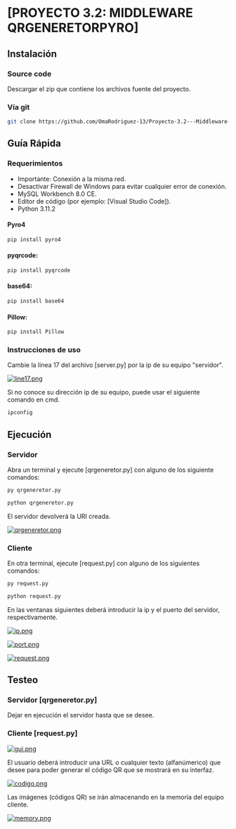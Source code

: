 # [PROYECTO 3.2: MIDDLEWARE QRGENERETORPYRO]
 
## Instalación

### Source code

Descargar el zip que contiene los archivos fuente del proyecto.

### Vía git 

```bash
git clone https://github.com/OmaRodriguez-13/Proyecto-3.2---Middleware---qrgeneretorpyro
```

## Guía Rápida

### Requerimientos

- Importante: Conexión a la misma red.
- Desactivar Firewall de Windows para evitar cualquier error de conexión.
- MySQL Workbench 8.0 CE.
- Editor de código (por ejemplo: [Visual Studio Code]).
- Python 3.11.2

#### Pyro4
```bash
pip install pyro4
```
#### pyqrcode:
```bash
pip install pyqrcode
```

#### base64:
```bash
pip install base64
```

#### Pillow:
```bash
pip install Pillow
```

### Instrucciones de uso

Cambie la linea 17 del archivo [server.py] por la ip de su equipo "servidor".

[![line17.png](https://i.postimg.cc/y8q3dHgM/line17.png)](https://postimg.cc/ykP8Q2Tj)

Si no conoce su dirección ip de su equipo, puede usar el siguiente comando en cmd.

```bash
ipconfig
```

## Ejecución

### Servidor

Abra un terminal y ejecute [qrgeneretor.py] con alguno de los siguiente comandos:

```bash
py qrgeneretor.py
```

```bash
python qrgeneretor.py
```

El servidor devolverá la URI creada.

[![qrgeneretor.png](https://i.postimg.cc/xTGbFd16/qrgeneretor.png)](https://postimg.cc/Yh99vMgF)

### Cliente

En otra terminal, ejecute [request.py] con alguno de los siguientes comandos:

```bash
py request.py
```

```bash
python request.py
```

En las ventanas siguientes deberá introducir la ip y el puerto del servidor, respectivamente.

[![ip.png](https://i.postimg.cc/cC0dKdGJ/ip.png)](https://postimg.cc/BLYrk96W)

[![port.png](https://i.postimg.cc/bNZBQKYY/port.png)](https://postimg.cc/crNhWk8P)

[![request.png](https://i.postimg.cc/J0kdWk2D/request.png)](https://postimg.cc/303ZXd7Y)

## Testeo

### Servidor [qrgeneretor.py]

Dejar en ejecución el servidor hasta que se desee.


### Cliente [request.py]

[![gui.png](https://i.postimg.cc/7hZtfRhz/gui.png)](https://postimg.cc/5YDSrnw9)

El usuario deberá introducir una URL o cualquier texto (alfanúmerico) que desee para poder generar el código QR que se mostrará en su interfaz.

[![codigo.png](https://i.postimg.cc/90sPCg7C/codigo.png)](https://postimg.cc/wRcRkV2G)

Las imágenes (códigos QR) se irán almacenando en la memoria del equipo cliente.

[![memory.png](https://i.postimg.cc/tR8mXBys/memory.png)](https://postimg.cc/YjfxRfv7)

